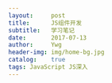 ```yaml
---
layout:     post
title:      JS组件开发
subtitle:   学习笔记 
date:       2017-07-13
author:     Ywg
header-img: img/home-bg.jpg
catalog:    true
tags: JavaScript JS深入
---
```

